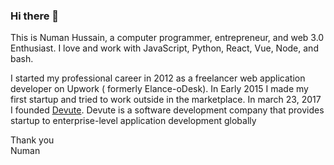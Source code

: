 ### Hi there 👋
This is Numan Hussain, a computer programmer, entrepreneur, and web 3.0 Enthusiast. I love and work with JavaScript, Python, React,  Vue, Node, and bash. 

I started my professional career in 2012 as a freelancer web application developer on Upwork ( formerly Elance-oDesk). In Early 2015 I made my first startup and tried to work outside in the marketplace. In march 23, 2017 I founded <a href="https://www.devute.com" target="_blank">Devute</a>. Devute is a software development company that provides startup to enterprise-level application development globally


Thank you <br/>
Numan
